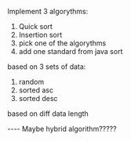 Implement 3 algorythms:

1. Quick sort
2. Insertion sort
3. pick one of the algorythms 
4. add one standard from java sort

based on 3 sets of data:
1. random
2. sorted asc
3. sorted desc

based on diff data length 

---- Maybe hybrid algorithm?????